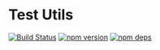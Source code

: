 # Test Utils

[![Build Status](https://travis-ci.org/milesj/boost.svg?branch=master)](https://travis-ci.org/milesj/boost)
[![npm version](https://badge.fury.io/js/%40boost%2Ftest-utils.svg)](https://www.npmjs.com/package/boost/test-utils)
[![npm deps](https://david-dm.org/milesj/boost.svg?path=packages/test-utils)](https://www.npmjs.com/package/boost/test-utils)
